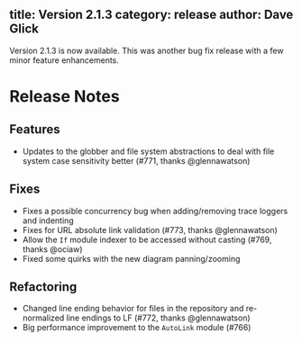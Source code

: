 title: Version 2.1.3
category: release
author: Dave Glick 
---
Version 2.1.3 is now available. This was another bug fix release with a few minor feature enhancements.

# Release Notes

## Features

- Updates to the globber and file system abstractions to deal with file system case sensitivity better (#771, thanks @glennawatson)

## Fixes

- Fixes a possible concurrency bug when adding/removing trace loggers and indenting
- Fixes for URL absolute link validation (#773, thanks @glennawatson)
- Allow the `If` module indexer to be accessed without casting (#769, thanks @ociaw)
- Fixed some quirks with the new diagram panning/zooming

## Refactoring

- Changed line ending behavior for files in the repository and re-normalized line endings to LF (#772, thanks @glennawatson)
- Big performance improvement to the `AutoLink` module (#766)